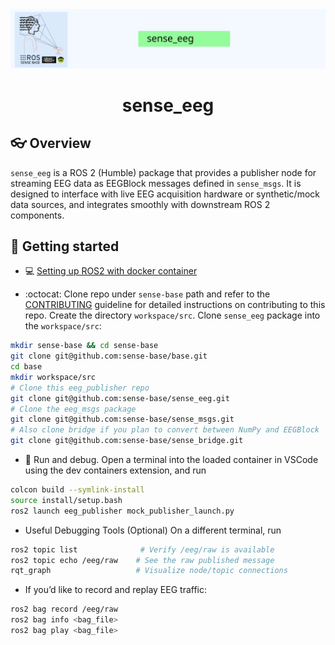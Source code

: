 <div style="text-align: center;" align="center">
  <img src="docs/figs/sense_eeg.svg" alt="" width="800"/>
  <h1> sense_eeg </h1>
</div>

## :eyeglasses: Overview

`sense_eeg` is a ROS 2 (Humble) package that provides a publisher node for streaming EEG data as EEGBlock messages defined in `sense_msgs`. It is designed to interface with live EEG acquisition hardware or synthetic/mock data sources, and integrates smoothly with downstream ROS 2 components.

## :school_satchel: Getting started
* :computer: [Setting up ROS2 with docker container](https://github.com/sense-base/base/tree/main/docs/docker)

* :octocat: Clone repo under `sense-base` path and refer to the [CONTRIBUTING](CONTRIBUTING.md) guideline for detailed instructions on contributing to this repo. Create the directory `workspace/src`. Clone `sense_eeg` package into the `workspace/src`:

```bash
mkdir sense-base && cd sense-base
git clone git@github.com:sense-base/base.git
cd base
mkdir workspace/src
# Clone this eeg_publisher repo
git clone git@github.com:sense-base/sense_eeg.git
# Clone the eeg_msgs package
git clone git@github.com:sense-base/sense_msgs.git
# Also clone bridge if you plan to convert between NumPy and EEGBlock
git clone git@github.com:sense-base/sense_bridge.git
```

* :nut_and_bolt: Run and debug. Open a terminal into the loaded container in VSCode using the dev containers extension, and run

```bash
colcon build --symlink-install
source install/setup.bash
ros2 launch eeg_publisher mock_publisher_launch.py
```

* Useful Debugging Tools (Optional)
On a different terminal, run

```bash
ros2 topic list              # Verify /eeg/raw is available
ros2 topic echo /eeg/raw    # See the raw published message
rqt_graph                   # Visualize node/topic connections
```

* If you’d like to record and replay EEG traffic:

```bash
ros2 bag record /eeg/raw
ros2 bag info <bag_file>
ros2 bag play <bag_file>
```

